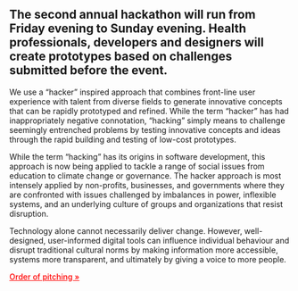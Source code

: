 ## The second annual hackathon will run from Friday evening to Sunday evening. Health professionals, developers and designers will create prototypes based on challenges submitted before the event.

We use a “hacker” inspired approach that combines front-line user experience with talent from diverse fields to generate innovative concepts that can be rapidly prototyped and refined. While the term “hacker” has had inappropriately negative connotation, “hacking” simply means to challenge seemingly entrenched problems by testing innovative concepts and ideas through the rapid building and testing of low-cost prototypes.

While the term “hacking” has its origins in software development, this approach is now being applied to tackle a range of social issues from education to climate change or governance. The hacker approach is most intensely applied by non-profits, businesses, and governments where they are confronted with issues challenged by imbalances in power, inflexible systems, and an underlying culture of groups and organizations that resist disruption.

Technology alone cannot necessarily deliver change. However, well-designed, user-informed digital tools can influence individual behaviour and disrupt traditional cultural norms by making information more accessible, systems more transparent, and ultimately by giving a voice to more people.

<a href="http://hackinghealth.camp/order_de_passage_hackathon.txt" class="h2" style="color:red;font-weight:500;">Order of pitching »</a>
